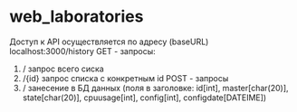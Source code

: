 # web_laboratories
Доступ к API осуществляется по адресу (baseURL) localhost:3000/history
GET - запросы:
  1. /       запрос всего сиска
  2. /{id}   запрос списка с конкретным id
POST - запросы
  1. /       занесение в БД данных (поля в заголовке: id[int], master[char(20)], state[char(20)], cpuusage[int], config[int], configdate[DATEIME])
